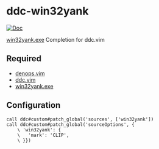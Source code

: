 # ddc-win32yank

[![Doc](https://img.shields.io/badge/doc-%3Ah%20ddc--registers--words-orange.svg?style=flat-square)](doc/ddc-win32yank.txt)

[win32yank.exe](https://github.com/equalsraf/win32yank) Completion for ddc.vim

## Required

- [denops.vim](https://github.com/vim-denops/denops.vim)
- [ddc.vim](https://github.com/Shougo/ddc.vim)
- [win32yank.exe](https://github.com/equalsraf/win32yank)

## Configuration

```vim
call ddc#custom#patch_global('sources', ['win32yank'])
call ddc#custom#patch_global('sourceOptions', {
    \ 'win32yank': {
    \   'mark': 'CLIP',
    \ }})
```
